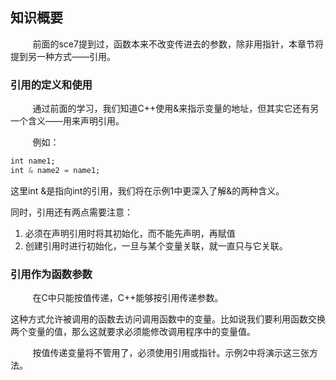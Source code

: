 ## 知识概要

&nbsp;&nbsp;&nbsp;&nbsp;&nbsp;&nbsp;&nbsp;&nbsp;
前面的sce7提到过，函数本来不改变传进去的参数，除非用指针，本章节将提到另一种方式——引用。

### 引用的定义和使用

&nbsp;&nbsp;&nbsp;&nbsp;&nbsp;&nbsp;&nbsp;&nbsp;
通过前面的学习，我们知道C++使用&来指示变量的地址，但其实它还有另一个含义——用来声明引用。

&nbsp;&nbsp;&nbsp;&nbsp;&nbsp;&nbsp;&nbsp;&nbsp;
例如：

```r
int name1;
int & name2 = name1;
```

这里int &是指向int的引用，我们将在示例1中更深入了解&的两种含义。

同时，引用还有两点需要注意：
1. 必须在声明引用时将其初始化，而不能先声明，再赋值
2. 创建引用时进行初始化，一旦与某个变量关联，就一直只与它关联。

### 引用作为函数参数

&nbsp;&nbsp;&nbsp;&nbsp;&nbsp;&nbsp;&nbsp;&nbsp;
在C中只能按值传递，C++能够按引用传递参数。

这种方式允许被调用的函数去访问调用函数中的变量。比如说我们要利用函数交换两个变量的值，那么这就要求必须能修改调用程序中的变量值。

&nbsp;&nbsp;&nbsp;&nbsp;&nbsp;&nbsp;&nbsp;&nbsp;
按值传递变量将不管用了，必须使用引用或指针。示例2中将演示这三张方法。

